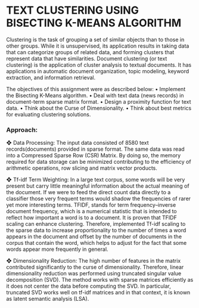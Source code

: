 # TEXT CLUSTERING USING BISECTING K-MEANS ALGORITHM

Clustering is the task of grouping a set of similar objects than to those in other groups. While it is unsupervised, its application results in taking data that can categorize groups of related data, and forming clusters that represent data that have similarities.
Document clustering (or text clustering) is the application of cluster analysis to textual documents. It has applications in automatic document organization, topic modeling, keyword extraction, and information retrieval.

The objectives of this assignment were as described below:
• Implement the Bisecting K-Means algorithm.
• Deal with text data (news records) in document-term sparse matrix format.
• Design a proximity function for text data.
• Think about the Curse of Dimensionality.
• Think about best metrics for evaluating clustering solutions.

### Approach:

❖ Data Processing: The input data consisted of 8580 text records(documents) provided in sparse format. The same data was read into a Compressed Sparse Row (CSR) Matrix. By doing so, the memory required for data storage can be minimized contributing to the efficiency of arithmetic operations, row slicing and matrix vector products.

❖ Tf-idf Term Weighting: In a large text corpus, some words will be very present but carry little meaningful information about the actual meaning of the document. If we were to feed the direct count data directly to a classifier those very frequent terms would shadow the frequencies of rarer yet more interesting terms. TFIDF, stands for term frequency–inverse document frequency, which is a numerical statistic that is intended to reflect how important a word is to a document. It is proven that TFIDF scaling can enhance clustering. Therefore, implemented Tf-idf scaling to the sparse data to increase proportionality to the number of times a word appears in the document and offset by the number of documents in the corpus that contain the word, which helps to adjust for the fact that some words appear more frequently in general.

❖ Dimensionality Reduction: The high number of features in the matrix contributed significantly to the curse of dimensionality. Therefore, linear dimensionality reduction was performed using truncated singular value decomposition (SVD). The method works with sparse matrices efficiently as it does not center the data before computing the SVD. In particular, truncated SVD works well on tf-idf matrices and in that context, it is known as latent semantic analysis (LSA).
